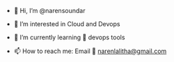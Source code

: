 - 👋 Hi, I’m @narensoundar
- 👀 I’m interested in Cloud and Devops
- 🌱 I’m currently learning
        🧰 devops tools

- 📫 How to reach me:
       Email 📧 narenlalitha@gmail.com

<!---
narensoundar66/narensoundar66 is a ✨ special ✨ repository because its `README.md` (this file) appears on your GitHub profile.
You can click the Preview link to take a look at your changes.
--->
